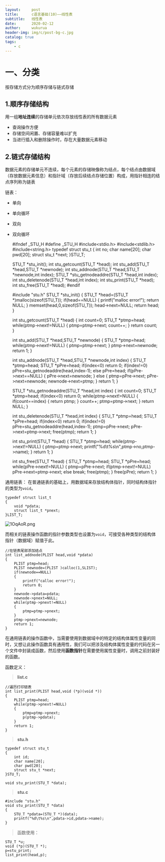 ```yaml
---
layout:     post
title:      c语言基础(10)——线性表
subtitle:   线性表
date:       2020-02-12
author:     wukurua
header-img: img/c/post-bg-c.jpg
catalog: true
tags:
    - c
---
```

# 一、分类 #
按存储方式分为顺序存储与链式存储

## 1.顺序存储结构 ##
用一组**地址连续**的存储单元依次存放线性表的所有数据元素

- 查询操作方便
- 存储空间闲置、存储容量难以扩充
- 当进行插入和删除操作时，存在大量数据元素移动

## 2.链式存储结构 ##
数据元素的存储单元不连续，每个元素的存储映像称为结点，每个结点由数据域（存放数据元素信息）和指针域（存放后续结点存储位置）构成，用指针相连的结点序列称为链表

链表：
- 单向
- 单向循环
- 双向
- 双向循环

	#ifndef _STU_H
	#define _STU_H
	#include<stdio.h>
	#include<stdlib.h>
	#include<string.h>
	typedef struct stu_t
	{
		int no;
		char name[20];
		char pwd[20];
		struct stu_t *next;
	}STU_T;
	
	STU_T *stu_init();
	int stu_getcount(STU_T *head);
	int stu_add(STU_T *head,STU_T *newnode);
	int stu_addnode(STU_T *head,STU_T *newnode,int index);
	STU_T *stu_getnodeaddre(STU_T *head,int index);
	int stu_deletenode(STU_T *head,int index);
	int stu_print(STU_T *head);
	int stu_free(STU_T *head);
	#endif


	#include "stu.h"
	STU_T *stu_init()
	{
		STU_T *head=(STU_T *)malloc(sizeof(STU_T));
		if(head==NULL)
		{
			printf("malloc error!");
			return NULL;
		}
		memset(head,0,sizeof(STU_T));
		head->next=NULL;
		return head;
	}
	
	int stu_getcount(STU_T *head)
	{
		int count=0;
		STU_T *ptmp=head;
		while(ptmp->next!=NULL)
		{
			ptmp=ptmp->next;
			count++;
		}
		return count;
	}
	
	
	int stu_add(STU_T *head,STU_T *newnode)
	{
		STU_T *ptmp=head;
		while(ptmp->next!=NULL)
		{
			ptmp=ptmp->next;
		}
		ptmp->next=newnode;
		return 1;
	}
	
	int stu_addnode(STU_T *head,STU_T *newnode,int index)
	{
		STU_T *ptmp=head;
		STU_T *pPre=head;
		if(index<0)	
			return 0;
		if(index!=0)
			pPre=stu_getnodeaddre(head,index-1);
		else
			pPre=head;
		if(pPre->next==NULL)
		{
			pPre->next=newnode;
		}
		else
		{
			ptmp=pPre->next;
			pPre->next=newnode;
			newnode->next=ptmp;
		}
		return 1;
	}
	
	STU_T *stu_getnodeaddre(STU_T *head,int index)
	{
		int count=0;
		STU_T *ptmp=head;
		if(index<0)	
			return 0;
		while(ptmp->next!=NULL)
		{
			if(count==index)
			{
				return ptmp;
			}
			count++;
			ptmp=ptmp->next;
		}
		return NULL;
	}
	
	int stu_deletenode(STU_T *head,int index)
	{
		STU_T *ptmp=head;
		STU_T *pPre=head;
		if(index<0)	
			return 0;
		if(index!=0)
			pPre=stu_getnodeaddre(head,index-1);
		ptmp=pPre->next;
		pPre->next=ptmp->next;
		free(ptmp);
		return 1;
	}
	
	int stu_print(STU_T *head)
	{
		STU_T *ptmp=head;
		while(ptmp->next!=NULL)
		{
			ptmp=ptmp->next;
			printf("%d\t%s\n",ptmp->no,ptmp->name);
		}
		return 1;
	}
	
	int stu_free(STU_T *head)
	{
		STU_T *ptmp=head;
		STU_T *pPre=head;
		while(pPre->next!=NULL)
		{
			ptmp=pPre->next;
			if(ptmp->next!=NULL)
				pPre->next=ptmp->next;
			else
				break;
			free(ptmp);
		}
		free(pPre);
		return 1;
	}

通用链表：
在普通链表的基础上，用数据域来存放结构体指针，同时结构体指针的类型为`void`。

	typedef struct list_t
	{
		void *pdata;
		struct list_t *pnext;
	}LIST_T;

![1OqAoR.png](https://s2.ax1x.com/2020/02/14/1OqAoR.png)

而相关的链表操作函数的指针参数类型也设置为`void`，可接受各种类型的结构体指针（数据域）赋值于此。

	//在链表尾部添加结点
	int list_addnode(PLIST head,void *pdata)
	{
		PLIST ptmp=head;
		PLIST newnode=(PLIST )calloc(1,SLIST);
		if(newnode==NULL)
		{
			printf("calloc error!");
			return 0;
		}
		newnode->pdata=pdata;
		newnode->pnext=NULL;
		while(ptmp->pnext!=NULL)
		{
			ptmp=ptmp->pnext;
		}
		ptmp->pnext=newnode;
		return 1;
	}

在通用链表的操作函数中，当需要使用到数据域中的特定的结构体属性变量的同时，又想让此操作函数具有通用性，我们可以把涉及结构体属性变量的代码在另一个文件中封装成函数，然后使用**函数指针**在需要使用属性变量时，调用之前封装好的函数。

函数定义：
> **list.c**

	//遍历打印链表
	int list_print(PLIST head,void (*p)(void *))
	{
		PLIST ptmp=head;
		while(ptmp->pnext!=NULL)
		{
			ptmp=ptmp->pnext;
			p(ptmp->pdata);
		}
		return 1;
	}

> **stu.h**

	typedef struct stu_t
	{
		int id;
		char name[20];
		char pwd[20];
		struct stu_t *next;
	}STU_T;

	void stu_print(STU_T *data);

> **stu.c**

	#include "stu.h"
	void stu_print(STU_T *data)
	{
		STU_T *pdata=(STU_T *)(data);
		printf("%d\t%s\n",pdata->id,pdata->name);
	}

> 函数使用：

	STU_T *u;
	void (*p)(STU_T *);
	p=stu_print;
	list_print(head,p);

